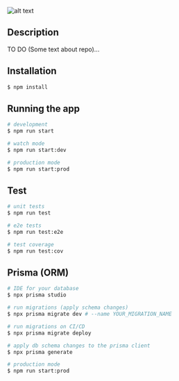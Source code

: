 ![alt text](https://media.licdn.com/dms/image/D4D16AQGl1CpItrw47Q/profile-displaybackgroundimage-shrink_350_1400/0/1681736621913?e=1687996800&v=beta&t=9-L1qevS0OgRnBZNZiZB3A4mXrt0GVkSns8_e3ZlBkU)
## Description

TO DO (Some text about repo)...

## Installation

```bash
$ npm install
```

## Running the app

```bash
# development
$ npm run start

# watch mode
$ npm run start:dev

# production mode
$ npm run start:prod
```

## Test

```bash
# unit tests
$ npm run test

# e2e tests
$ npm run test:e2e

# test coverage
$ npm run test:cov
```

## Prisma (ORM)
```bash
# IDE for your database
$ npx prisma studio 

# run migrations (apply schema changes)
$ npx prisma migrate dev # --name YOUR_MIGRATION_NAME

# run migrations on CI/CD
$ npx prisma migrate deploy

# apply db schema changes to the prisma client
$ npx prisma generate

# production mode
$ npm run start:prod
```
